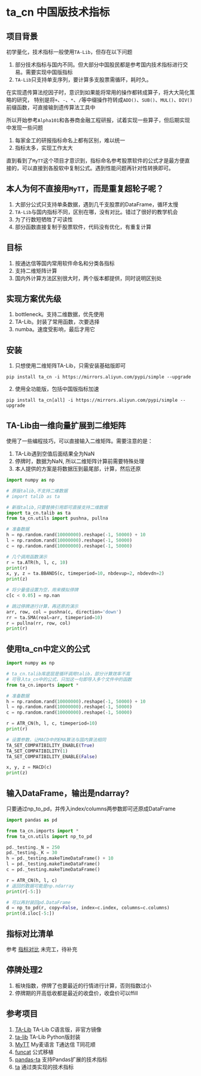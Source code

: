 # ta_cn 中国版技术指标

## 项目背景
初学量化，技术指标一般使用`TA-Lib`，但存在以下问题
1. 部分技术指标与国内不同。但大部分中国股民都是参考国内技术指标进行交易。需要实现中国版指标
2. `TA-Lib`只支持单支序列，要计算多支股票需循环，耗时久。

在实现遗传算法挖因子时，意识到如果能将常用的操作都转成算子，将大大简化策略的研究，
特别是将`+`、`-`、`*`、`/`等中缀操作符转成`ADD()`、`SUB()`、`MUL()`、`DIV()`前缀函数，可直接输到遗传算法工具中

所以开始参考`Alpha101`和各券商金融工程研报，试着实现一些算子，但后期实现中发现一些问题
1. 每家金工的研报指标命名上都有区别，难以统一
2. 指标太多，实现工作太大

直到看到了`MyTT`这个项目才意识到，指标命名参考股票软件的公式才是最方便直接的，可以直接到各股软中复制公式。遇到性能问题再针对性转换即可。

## 本人为何不直接用`MyTT`，而是重复超轮子呢？
1. 大部分公式只支持单条数据，遇到几千支股票的DataFrame，循环太慢
2. `TA-Lib`与国内指标不同，区别在哪，没有对比。错过了很好的教学机会
3. 为了行数短牺牲了可读性
4. 部分函数直接复制于股票软件，代码没有优化，有重复计算

## 目标
1. 按通达信等国内常用软件命名和分类各指标
2. 支持二维矩阵计算
3. 国内外计算方法区别很大时，两个版本都提供，同时说明区别处

## 实现方案优先级
1. bottleneck。支持二维数据，优先使用
2. TA-Lib。封装了常用函数，次要选择
3. numba。速度受影响，最后才用它

## 安装
1. 只想使用二维矩阵TA-Lib，只需安装基础版即可
```commandline
pip install ta_cn -i https://mirrors.aliyun.com/pypi/simple --upgrade
```

2. 使用全功能版，包括中国版指标加速
```commandline
pip install ta_cn[all] -i https://mirrors.aliyun.com/pypi/simple --upgrade
```

## TA-Lib由一维向量扩展到二维矩阵
使用了一些编程技巧，可以直接输入二维矩阵。需要注意的是：
1. TA-Lib遇到空值后面结果全为NaN
2. 停牌时，数据为NaN, 所以二维矩阵计算前需要特殊处理
3. 本人提供的方案是将数据压到最尾部，计算，然后还原

```python
import numpy as np

# 原版talib,不支持二维数据
# import talib as ta

# 新版talib,只要替换引用即可直接支持二维数据
import ta_cn.talib as ta
from ta_cn.utils import pushna, pullna

# 准备数据
h = np.random.rand(10000000).reshape(-1, 50000) + 10
l = np.random.rand(10000000).reshape(-1, 50000)
c = np.random.rand(10000000).reshape(-1, 50000)

# 几个调用函数演示
r = ta.ATR(h, l, c, 10)
print(r)
x, y, z = ta.BBANDS(c, timeperiod=10, nbdevup=2, nbdevdn=2)
print(z)

# 将少量值设置为空，用来模拟停牌
c[c < 0.05] = np.nan

# 跳过停牌进行计算，再还原的演示
arr, row, col = pushna(c, direction='down')
rr = ta.SMA(real=arr, timeperiod=10)
r = pullna(rr, row, col)
print(r)
```

## 使用ta_cn中定义的公式
```python
import numpy as np

# ta_cn.talib库底层是循环调用talib，部分计算效率不高
# 可导入ta_cn中的公式，只加这一句即导入多个文件中的函数
from ta_cn.imports import *

# 准备数据
h = np.random.rand(10000000).reshape(-1, 50000) + 10
l = np.random.rand(10000000).reshape(-1, 50000)
c = np.random.rand(10000000).reshape(-1, 50000)

r = ATR_CN(h, l, c, timeperiod=10)
print(r)

# 设置参数，让MACD中的EMA算法与国内算法相同
TA_SET_COMPATIBILITY_ENABLE(True)
TA_SET_COMPATIBILITY(1)
TA_SET_COMPATIBILITY_ENABLE(False)

x, y, z = MACD(c)
print(z)
```

## 输入DataFrame，输出是ndarray?
只要通过np_to_pd，并传入index/columns两参数即可还原成DataFrame
```python
import pandas as pd

from ta_cn.imports import *
from ta_cn.utils import np_to_pd

pd._testing._N = 250
pd._testing._K = 30
h = pd._testing.makeTimeDataFrame() + 10
l = pd._testing.makeTimeDataFrame()
c = pd._testing.makeTimeDataFrame()

r = ATR_CN(h, l, c)
# 返回的数据可能是np.ndarray
print(r[-5:])

# 可以再封装回pd.DataFrame
d = np_to_pd(r, copy=False, index=c.index, columns=c.columns)
print(d.iloc[-5:])

```

## 指标对比清单
参考 [指标对比](指标对比.xlsx) 未完工，待补充

## 停牌处理2
1. 板块指数，停牌了也要最近的行情进行计算，否则指数过小
2. 停牌期的开高低收都是最近的收盘价，收盘价可以ffill

## 参考项目
1. [TA-Lib](https://github.com/TA-Lib/ta-lib) TA-Lib C语言版，非官方镜像
2. [ta-lib](https://github.com/mrjbq7/ta-lib) TA-Lib Python版封装
3. [MyTT](https://github.com/mpquant/MyTT) My麦语言 T通达信 T同花顺
4. [funcat](https://github.com/cedricporter/funcat) 公式移植
5. [pandas-ta](https://github.com/twopirllc/pandas-ta) 支持Pandas扩展的技术指标
6. [ta](https://github.com/bukosabino/ta) 通过类实现的技术指标
